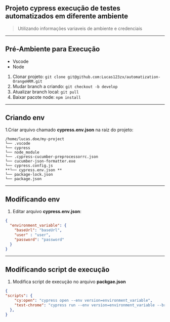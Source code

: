 ## Projeto cypress execução de testes automatizados em diferente ambiente

> Utilizando informações variaveis de ambiente e credenciais   

---

## Pré-Ambiente para Execução
 - Vscode
 - Node
 1. Clonar projeto: `git clone git@github.com:Lucas123zx/automatization-OrangeHRM.git`
 2. Mudar branch a criando: `git checkout -b develop`
 3. Atualizar branch local: `git pull`
 4. Baixar pacote node: `npm install`
--- 

## Criando env

 1.Criar arquivo chamado **cypress.env.json** na raiz do projeto:

    /home/lucas.doe/my-project
    └── .vscode
    └── cypress
    └── node_module
    └── .cypress-cucumber-preprocessorrc.json
    └── cucumber-json-formatter.exe
    └── cypress.config.js
    **└── cypress.env.json **
    └── package-lock.json
    └── package.json


---

## Modificando env

1. Editar arquivo **cypress.env.json**:

```json
{
  "environment_variable": {
    "baseUrl": "baseUrl",
    "user" : "user",
    "password": "password"
  }
}
```
---
## Modificando script de execução

1. Modifica script de execução no arquivo **packgae.json** 

```json
{
"scripts": {
    "cy:open": "cypress open --env version=environment_variable",
    "test-chrome": "cypress run --env version=environment_variable --browser chrome",
  },
}
```

  


